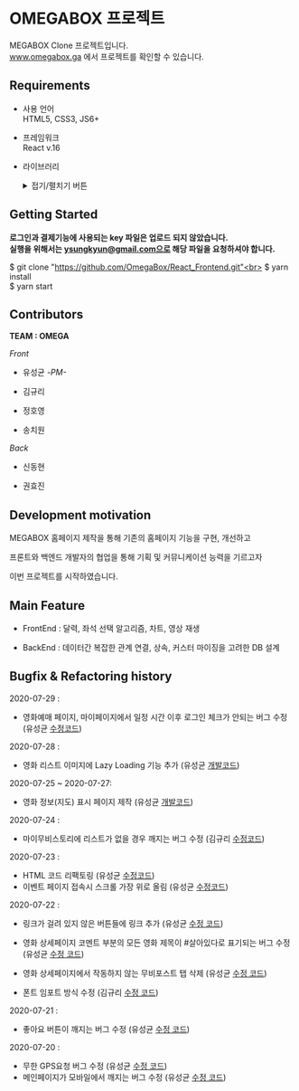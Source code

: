 # OMEGABOX 프로젝트

MEGABOX Clone 프로젝트입니다.<br>
www.omegabox.ga 에서 프로젝트를 확인할 수 있습니다.

## Requirements

- 사용 언어<br>
  HTML5, CSS3, JS6+<br>

- 프레임워크<br>
  React v.16<br>

- 라이브러리
  <details> 
    <summary>접기/펼치기 버튼</summary>
    <div markdown="1">
      redux v.4.0.5<br>
      react-redux v.7.2.0<br>
      redux-saga v.1.1.3<br>
      redux-thunk v.2.3.0<br>
      react-router-dom v.5.2.0<br>
      axios v.0.19.2<br>
      node-sass v.4.14.1<br>
      bootpay-js v.3.2.6<br>
      http-proxy-middleware v.1.0.4<br>
      react-chartjs-2 v.2.9.0<br>
      react-cookies v.0.1.1<br>
      react-flatpickr v.3.10.1<br>
      react-google-login v.5.1.21<br>
      react-loading-skeleton v.2.1.1<br>
      react-naver-maps v.0.0.13<br>
      react-player v.2.5.0<br>
      react-slick v.0.26.1<br>
    </div>
  </details>

## Getting Started

<b>로그인과 결제기능에 사용되는 key 파일은 업로드 되지 않았습니다.
<br> 실행을 위해서는 ysungkyun@gmail.com으로 해당 파일을 요청하셔야 합니다.</b><br>

$ git clone "https://github.com/OmegaBox/React_Frontend.git"<br>
$ yarn install<br>
\$ yarn start<br>

## Contributors

**TEAM : OMEGA**

_Front_

- 유성균 _-PM-_

- 김규리

- 정호영

- 송치원

_Back_

- 신동현

- 권효진

## Development motivation

MEGABOX 홈페이지 제작을 통해 기존의 홈페이지 기능을 구현, 개선하고<br>

프론트와 백엔드 개발자의 협업을 통해 기획 및 커뮤니케이션 능력을 기르고자<br>

이번 프로젝트를 시작하였습니다.<br>

## Main Feature

- FrontEnd : 달력, 좌석 선택 알고리즘, 차트, 영상 재생

- BackEnd : 데이터간 복잡한 관계 연결, 상속, 커스터 마이징을 고려한 DB 설계

## Bugfix & Refactoring history

2020-07-29 :

- 영화예매 페이지, 마이페이지에서 일정 시간 이후 로그인 체크가 안되는 버그 수정 (유성균 [수정코드](https://github.com/OmegaBox/React_Frontend/pull/295))

2020-07-28 :

- 영화 리스트 이미지에 Lazy Loading 기능 추가 (유성균 [개발코드](https://github.com/OmegaBox/React_Frontend/pull/292))

2020-07-25 ~ 2020-07-27:

- 영화 정보(지도) 표시 페이지 제작 (유성균 [개발코드](https://github.com/OmegaBox/React_Frontend/pull/291))

2020-07-24 :

- 마이무비스토리에 리스트가 없을 경우 깨지는 버그 수정 (김규리 [수정코드](https://github.com/OmegaBox/React_Frontend/pull/287))

2020-07-23 :

- HTML 코드 리팩토링 (유성균 [수정코드](https://github.com/OmegaBox/React_Frontend/pull/286))
- 이벤트 페이지 접속시 스크롤 가장 위로 올림 (유성균 [수정코드](https://github.com/OmegaBox/React_Frontend/pull/286))

2020-07-22 :

- 링크가 걸려 있지 않은 버튼들에 링크 추가 (유성균 [수정 코드](https://github.com/OmegaBox/React_Frontend/pull/285))
- 영화 상세페이지 코멘트 부분의 모든 영화 제목이 #살아있다로 표기되는 버그 수정 (유성균 [수정 코드](https://github.com/OmegaBox/React_Frontend/pull/285))
- 영화 상세페이지에서 작동하지 않는 무비포스트 탭 삭제 (유성균 [수정 코드](https://github.com/OmegaBox/React_Frontend/pull/285))

- 폰트 임포트 방식 수정 (김규리 [수정 코드](https://github.com/OmegaBox/React_Frontend/pull/284))

2020-07-21 :

- 좋아요 버튼이 깨지는 버그 수정 (유성균 [수정 코드](https://github.com/OmegaBox/React_Frontend/pull/283))

2020-07-20 :

- 무한 GPS요청 버그 수정 (유성균 [수정 코드](https://github.com/OmegaBox/React_Frontend/pull/279))
- 메인페이지가 모바일에서 깨지는 버그 수정 (유성균 [수정 코드](https://github.com/OmegaBox/React_Frontend/pull/280))
